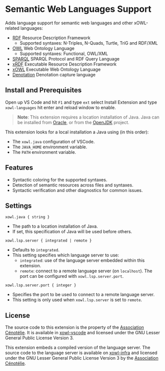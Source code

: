 # Semantic Web Languages Support

Adds language support for semantic web languages and other xOWL-related languages:

* [RDF](https://www.w3.org/RDF/) Resource Description Framework
    * Supported syntaxes: N-Triples, N-Quads, Turtle, TriG and RDF/XML
* [OWL](https://www.w3.org/OWL/) Web Ontology Language
    * Supported syntaxes: Functional, OWL/XML
* [SPARQL](https://www.w3.org/TR/sparql11-query/) SPARQL Protocol and RDF Query Language
* [xRDF](https://cenotelie.fr/xowl) Executable Resource Description Framework
* [xOWL](https://cenotelie.fr/xowl) Executable Web Ontology Language
* [Denotation](https://cenotelie.fr/xowl) Denotation capture language

## Install and Prerequisites

Open up VS Code and hit `F1` and type `ext` select Install Extension and type `xowl-languages` hit enter and reload window to enable. 

> **Note**: This extension requires a location installation of Java.
> Java can be installed from [Oracle](http://www.oracle.com/technetwork/java/javase/downloads/index.html),
> or from the [OpenJDK](http://openjdk.java.net/install/) project.

This extension looks for a local installation a Java using (in this order):
* The `xowl.java` configuration of VSCode.
* The `JAVA_HOME` environment variable.
* The `PATH` environment variable.

## Features

* Syntactic coloring for the supported syntaxes.
* Detection of semantic resources across files and syntaxes.
* Syntactic verification and other diagnostics for common issues.

## Settings

`xowl.java { string }`
* The path to a location installation of Java.
* If set, this specification of Java will be used before others.

`xowl.lsp.server { integrated | remote }`
* Defaults to `integrated`.
* This setting specifies which language server to use:
    * `integrated`: use of the language server embedded within this extension.
    * `remote`: connect to a remote language server (on `localhost`). The port can be configured with `xowl.lsp.server.port`.

`xowl.lsp.server.port { integer }`
* Specifies the port to be used to connect to a remote language server.
* This setting is only used when `xowl.lsp.server` is set to `remote`.

## License

The source code to this extension is the property of the [Association Cénotélie](https://cenotelie.fr). It is available in [xowl-vscode](https://bitbucket.org/xowl/xowl-vscode) and licensed under the GNU Lesser General Public License Version 3.

This extension embeds a compiled version of the language server. The source code to the language server is available on [xowl-infra](https://bitbucket.org/xowl/xowl-infra) and licensed under the GNU Lesser General Public License Version 3 by the [Association Cénotélie](https://cenotelie.fr).